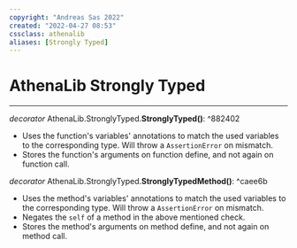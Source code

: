 ```yaml
---
copyright: "Andreas Sas 2022"
created: "2022-04-27 08:53"
cssclass: athenalib
aliases: [Strongly Typed]
---
```

# AthenaLib Strongly Typed


---

*decorator* AthenaLib.StronglyTyped.**StronglyTyped()**: ^882402
- Uses the function's variables' annotations to match the used variables to the corresponding type. Will throw a `AssertionError` on mismatch.
- Stores the function's arguments on function define, and not again on function call.

*decorator* AthenaLib.StronglyTyped.**StronglyTypedMethod()**: ^caee6b
- Uses the method's variables' annotations to match the used variables to the corresponding type. Will throw a `AssertionError` on mismatch.
- Negates the `self` of a method in the above mentioned check.
- Stores the method's arguments on method define, and not again on method call.